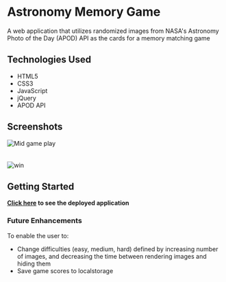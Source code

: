 
# Astronomy Memory Game

A web application that utilizes randomized images from NASA's Astronomy Photo of the Day (APOD) API as the cards for a memory matching game

## Technologies Used

- HTML5
- CSS3
- JavaScript
- jQuery
- APOD API

## Screenshots

![Mid game play](astronomy-game-midplay.png)
<br>
<br>
<br>
![win](astronomy-game-win.png)

## Getting Started

**[Click here](https://ambertav.github.io/astronomy-memory-game/) to see the deployed application**

### Future Enhancements

To enable the user to:

- Change difficulties (easy, medium, hard) defined by increasing number of images, and decreasing the time between rendering images and hiding them
- Save game scores to localstorage